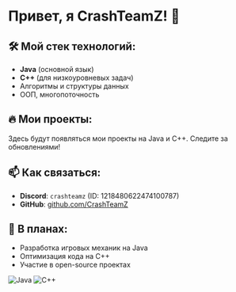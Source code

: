 # Привет, я CrashTeamZ! 👋

## 🛠 Мой стек технологий:
- **Java** (основной язык)
- **C++** (для низкоуровневых задач)
- Алгоритмы и структуры данных
- ООП, многопоточность

## 🔥 Мои проекты:
Здесь будут появляться мои проекты на Java и C++. Следите за обновлениями!

## 📫 Как связаться:
- **Discord**: `crashteamz` (ID: 1218480622474100787)
- **GitHub**: [github.com/CrashTeamZ](https://github.com/CrashTeamZ)

## 🎯 В планах:
- Разработка игровых механик на Java
- Оптимизация кода на C++
- Участие в open-source проектах

![Java](https://img.shields.io/badge/Java-ED8B00?style=for-the-badge&logo=openjdk&logoColor=white)
![C++](https://img.shields.io/badge/C%2B%2B-00599C?style=for-the-badge&logo=c%2B%2B&logoColor=white)
